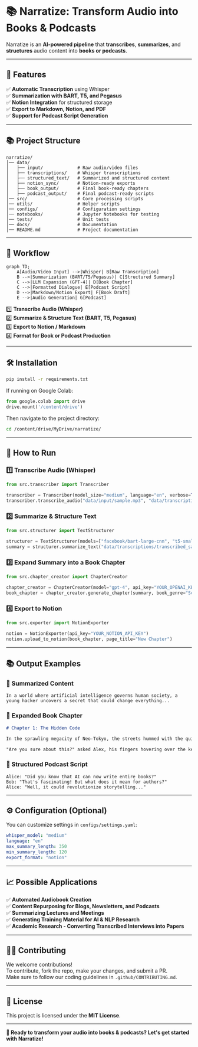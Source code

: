 # 📚 Narratize: Transform Audio into Books & Podcasts

Narratize is an **AI-powered pipeline** that **transcribes**, **summarizes**, and **structures** audio content into **books or podcasts**.

---

## **🚀 Features**
✅ **Automatic Transcription** using Whisper  
✅ **Summarization with BART, T5, and Pegasus**  
✅ **Notion Integration** for structured storage  
✅ **Export to Markdown, Notion, and PDF**  
✅ **Support for Podcast Script Generation**  

---

## **📚 Project Structure**
```
narratize/
│── data/
│   ├── input/             # Raw audio/video files
│   ├── transcriptions/    # Whisper transcriptions
│   ├── structured_text/   # Summarized and structured content
│   ├── notion_sync/       # Notion-ready exports
│   ├── book_output/       # Final book-ready chapters
│   ├── podcast_output/    # Final podcast-ready scripts
│── src/                   # Core processing scripts
│── utils/                 # Helper scripts
│── configs/               # Configuration settings
│── notebooks/             # Jupyter Notebooks for testing
│── tests/                 # Unit tests
│── docs/                  # Documentation
│── README.md              # Project documentation
```

---

## **🔄 Workflow**
```mermaid
graph TD;
    A[Audio/Video Input] -->|Whisper| B[Raw Transcription]
    B -->|Summarization (BART/T5/Pegasus)| C[Structured Summary]
    C -->|LLM Expansion (GPT-4)| D[Book Chapter]
    C -->|Formatted Dialogue| E[Podcast Script]
    D -->|Markdown/Notion Export| F[Book Draft]
    E -->|Audio Generation| G[Podcast]
```

1️⃣ **Transcribe Audio (Whisper)**  
2️⃣ **Summarize & Structure Text (BART, T5, Pegasus)**  
3️⃣ **Export to Notion / Markdown**  
4️⃣ **Format for Book or Podcast Production**  

---

## **🛠️ Installation**
```bash
pip install -r requirements.txt
```

If running on Google Colab:
```python
from google.colab import drive
drive.mount('/content/drive')
```
Then navigate to the project directory:
```bash
cd /content/drive/MyDrive/narratize/
```

---

## **🚀 How to Run**
### **1️⃣ Transcribe Audio (Whisper)**
```python
from src.transcriber import Transcriber

transcriber = Transcriber(model_size="medium", language="en", verbose=True)
transcriber.transcribe_audio("data/input/sample.mp3", "data/transcriptions/transcribed_sample.txt")
```

### **2️⃣ Summarize & Structure Text**
```python
from src.structurer import TextStructurer

structurer = TextStructurer(models=["facebook/bart-large-cnn", "t5-small"], verbose=True)
summary = structurer.summarize_text("data/transcriptions/transcribed_sample.txt", model="facebook/bart-large-cnn")
```

### **3️⃣ Expand Summary into a Book Chapter**
```python
from src.chapter_creator import ChapterCreator

chapter_creator = ChapterCreator(model="gpt-4", api_key="YOUR_OPENAI_KEY")
book_chapter = chapter_creator.generate_chapter(summary, book_genre="Science Fiction")
```

### **4️⃣ Export to Notion**
```python
from src.exporter import NotionExporter

notion = NotionExporter(api_key="YOUR_NOTION_API_KEY")
notion.upload_to_notion(book_chapter, page_title="New Chapter")
```

---

## **📚 Output Examples**
### **🔹 Summarized Content**
```text
In a world where artificial intelligence governs human society, a young hacker uncovers a secret that could change everything...
```

### **🔹 Expanded Book Chapter**
```markdown
# Chapter 1: The Hidden Code

In the sprawling megacity of Neo-Tokyo, the streets hummed with the quiet murmur of drones and self-driving taxis. Among them, a hooded figure slipped unnoticed through the shadows...

"Are you sure about this?" asked Alex, his fingers hovering over the keyboard. The encrypted message glowed on his screen...
```

### **🔹 Structured Podcast Script**
```text
Alice: "Did you know that AI can now write entire books?"
Bob: "That's fascinating! But what does it mean for authors?"
Alice: "Well, it could revolutionize storytelling..."
```

---

## **⚙️ Configuration (Optional)**
You can customize settings in `configs/settings.yaml`:
```yaml
whisper_model: "medium"
language: "en"
max_summary_length: 350
min_summary_length: 120
export_format: "notion"
```

---

## **📈 Possible Applications**
✅ **Automated Audiobook Creation**  
✅ **Content Repurposing for Blogs, Newsletters, and Podcasts**  
✅ **Summarizing Lectures and Meetings**  
✅ **Generating Training Material for AI & NLP Research**  
✅ **Academic Research - Converting Transcribed Interviews into Papers**  

---

## **👨‍💻 Contributing**
We welcome contributions!  
To contribute, fork the repo, make your changes, and submit a PR.  
Make sure to follow our coding guidelines in `.github/CONTRIBUTING.md`.

---

## **📃 License**
This project is licensed under the **MIT License**.

---

**🚀 Ready to transform your audio into books & podcasts? Let's get started with Narratize!**

